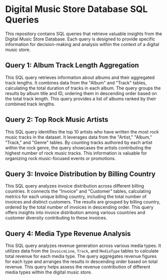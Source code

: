 # Digital Music Store Database SQL Queries

This repository contains SQL queries that retrieve valuable insights from the Digital Music Store Database. Each query is designed to provide specific information for decision-making and analysis within the context of a digital music store.

## Query 1: Album Track Length Aggregation

This SQL query retrieves information about albums and their aggregated track lengths. It combines data from the "Album" and "Track" tables, calculating the total duration of tracks in each album. The query groups the results by album title and ID, ordering them in descending order based on the total track length. This query provides a list of albums ranked by their combined track lengths.

## Query 2: Top Rock Music Artists

This SQL query identifies the top 10 artists who have written the most rock music tracks in the dataset. It leverages data from the "Artist," "Album," "Track," and "Genre" tables. By counting tracks authored by each artist within the rock genre, the query showcases the artists contributing the highest number of rock music tracks. This information is valuable for organizing rock music-focused events or promotions.

## Query 3: Invoice Distribution by Billing Country

This SQL query analyzes invoice distribution across different billing countries. It connects the "Invoice" and "Customer" tables, calculating metrics for each unique billing country, including the total number of invoices and distinct customers. The results are grouped by billing country, ordered by the total number of invoices in descending order. This query offers insights into invoice distribution among various countries and customer diversity contributing to these invoices.

## Query 4: Media Type Revenue Analysis

This SQL query analyzes revenue generation across various media types. It utilizes data from the `InvoiceLine`, `Track`, and `MediaType` tables to calculate total revenue for each media type. The query aggregates revenue figures for each type and arranges the results in descending order based on total revenue. This query helps assess the revenue contribution of different media types within the digital music store.
